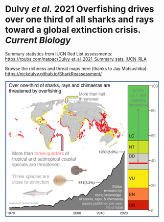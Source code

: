# Dulvy _et al._ 2021 Overfishing drives over one third of all sharks and rays toward a global extinction crisis. _Current Biology_
Summary statistics from IUCN Red List assessments: https://rpubs.com/natpac/Dulvy_et_al_2021_Summary_sats_IUCN_RLA

Browse the richness and threat maps here (thanks to Jay Matsushiba):
https://nickdulvy.github.io/SharkReassessment/

![alt text](https://github.com/NickDulvy/SharkReassessment/blob/main/CBGraphicalAbstract210901small.png)


